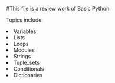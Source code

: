#This file is a review work of Basic Python

Topics include:
<br>
<li>Variables
<li>Lists
<li>Loops
<li>Modules
<li>Strings
<li>Tuple_sets
<li>Conditionals
<li>Dictionaries
